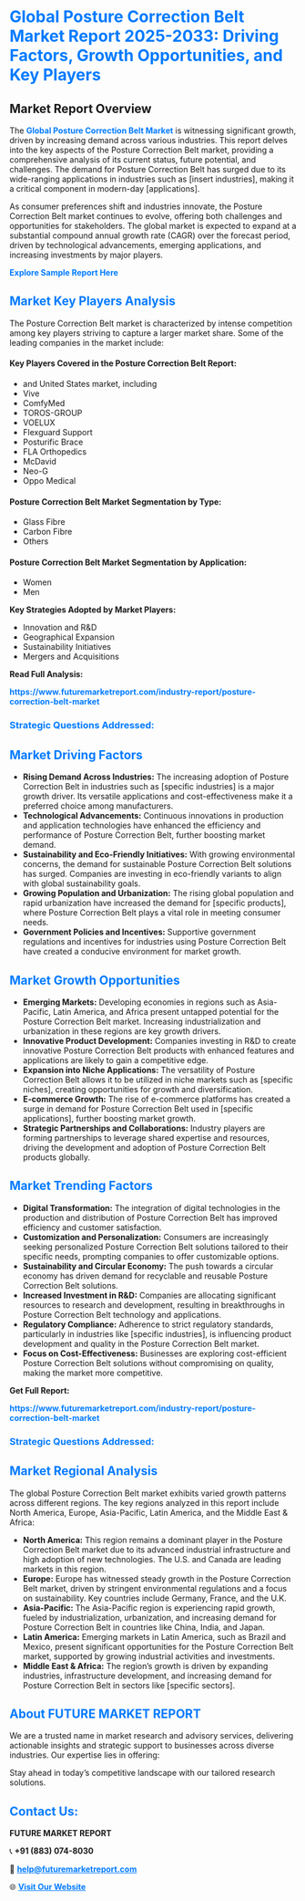 <h1 style="color: #007BFF;">Global Posture Correction Belt Market Report 2025-2033: Driving Factors, Growth Opportunities, and Key Players</h1>

<section id="overview">
<h2>Market Report Overview</h2>
<p>The <a href="https://www.futuremarketreport.com/industry-report/posture-correction-belt-market" style="color: #007BFF; text-decoration: none;"><strong>Global Posture Correction Belt Market</strong></a> is witnessing significant growth, driven by increasing demand across various industries. This report delves into the key aspects of the Posture Correction Belt market, providing a comprehensive analysis of its current status, future potential, and challenges. The demand for Posture Correction Belt has surged due to its wide-ranging applications in industries such as [insert industries], making it a critical component in modern-day [applications].</p>
<p>As consumer preferences shift and industries innovate, the Posture Correction Belt market continues to evolve, offering both challenges and opportunities for stakeholders. The global market is expected to expand at a substantial compound annual growth rate (CAGR) over the forecast period, driven by technological advancements, emerging applications, and increasing investments by major players.</p>
</section>

<section id="overview">
<p><a href="https://www.futuremarketreport.com/request-sample/reportId=106949" style="color: #007BFF; text-decoration: none;"><strong>Explore Sample Report Here</strong></a></p>
</section>

<section id="key-players">
<h2 style="color: #007BFF;">Market Key Players Analysis</h2>
<p>The Posture Correction Belt market is characterized by intense competition among key players striving to capture a larger market share. Some of the leading companies in the market include:</p>
<h4>Key Players Covered in the Posture Correction Belt Report:</h4>
<ul><li>and United States market, including</li><li>Vive</li><li>ComfyMed</li><li>TOROS-GROUP</li><li>VOELUX</li><li>Flexguard Support</li><li>Posturific Brace</li><li>FLA Orthopedics</li><li>McDavid</li><li>Neo-G</li><li>Oppo Medical</li></ul>
<h4>Posture Correction Belt Market Segmentation by Type:</h4>
<ul><li>Glass Fibre</li><li>Carbon Fibre</li><li>Others</li></ul>

<h4>Posture Correction Belt Market Segmentation by Application:</h4>
<ul><li>Women</li><li>Men</li></ul>
<p><strong>Key Strategies Adopted by Market Players:</strong></p>
<ul>
<li>Innovation and R&D</li>
<li>Geographical Expansion</li>
<li>Sustainability Initiatives</li>
<li>Mergers and Acquisitions</li>
</ul>
</section>

<section>
<p><strong>Read Full Analysis: </strong></p><a href="https://www.futuremarketreport.com/industry-report/posture-correction-belt-market" style="color: #007BFF; text-decoration: none;"><strong>https://www.futuremarketreport.com/industry-report/posture-correction-belt-market</strong></a>
<h3 style="color: #007BFF;">Strategic Questions Addressed:</h3>
</section>

<section id="driving-factors">
<h2 style="color: #007BFF;">Market Driving Factors</h2>
<ul>
<li><strong>Rising Demand Across Industries:</strong> The increasing adoption of Posture Correction Belt in industries such as [specific industries] is a major growth driver. Its versatile applications and cost-effectiveness make it a preferred choice among manufacturers.</li>
<li><strong>Technological Advancements:</strong> Continuous innovations in production and application technologies have enhanced the efficiency and performance of Posture Correction Belt, further boosting market demand.</li>
<li><strong>Sustainability and Eco-Friendly Initiatives:</strong> With growing environmental concerns, the demand for sustainable Posture Correction Belt solutions has surged. Companies are investing in eco-friendly variants to align with global sustainability goals.</li>
<li><strong>Growing Population and Urbanization:</strong> The rising global population and rapid urbanization have increased the demand for [specific products], where Posture Correction Belt plays a vital role in meeting consumer needs.</li>
<li><strong>Government Policies and Incentives:</strong> Supportive government regulations and incentives for industries using Posture Correction Belt have created a conducive environment for market growth.</li>
</ul>
</section>

<section id="growth-opportunities">
<h2 style="color: #007BFF;">Market Growth Opportunities</h2>
<ul>
<li><strong>Emerging Markets:</strong> Developing economies in regions such as Asia-Pacific, Latin America, and Africa present untapped potential for the Posture Correction Belt market. Increasing industrialization and urbanization in these regions are key growth drivers.</li>
<li><strong>Innovative Product Development:</strong> Companies investing in R&D to create innovative Posture Correction Belt products with enhanced features and applications are likely to gain a competitive edge.</li>
<li><strong>Expansion into Niche Applications:</strong> The versatility of Posture Correction Belt allows it to be utilized in niche markets such as [specific niches], creating opportunities for growth and diversification.</li>
<li><strong>E-commerce Growth:</strong> The rise of e-commerce platforms has created a surge in demand for Posture Correction Belt used in [specific applications], further boosting market growth.</li>
<li><strong>Strategic Partnerships and Collaborations:</strong> Industry players are forming partnerships to leverage shared expertise and resources, driving the development and adoption of Posture Correction Belt products globally.</li>
</ul>
</section>

<section id="trending-factors">
<h2 style="color: #007BFF;">Market Trending Factors</h2>
<ul>
<li><strong>Digital Transformation:</strong> The integration of digital technologies in the production and distribution of Posture Correction Belt has improved efficiency and customer satisfaction.</li>
<li><strong>Customization and Personalization:</strong> Consumers are increasingly seeking personalized Posture Correction Belt solutions tailored to their specific needs, prompting companies to offer customizable options.</li>
<li><strong>Sustainability and Circular Economy:</strong> The push towards a circular economy has driven demand for recyclable and reusable Posture Correction Belt solutions.</li>
<li><strong>Increased Investment in R&D:</strong> Companies are allocating significant resources to research and development, resulting in breakthroughs in Posture Correction Belt technology and applications.</li>
<li><strong>Regulatory Compliance:</strong> Adherence to strict regulatory standards, particularly in industries like [specific industries], is influencing product development and quality in the Posture Correction Belt market.</li>
<li><strong>Focus on Cost-Effectiveness:</strong> Businesses are exploring cost-efficient Posture Correction Belt solutions without compromising on quality, making the market more competitive.</li>
</ul>
</section>

<section>
<p><strong>Get Full Report: </strong></p><a href="https://www.futuremarketreport.com/industry-report/posture-correction-belt-market" style="color: #007BFF; text-decoration: none;"><strong>https://www.futuremarketreport.com/industry-report/posture-correction-belt-market</strong></a>
<h3 style="color: #007BFF;">Strategic Questions Addressed:</h3>
</section>


<section id="regional-analysis">
<h2 style="color: #007BFF;">Market Regional Analysis</h2>
<p>The global Posture Correction Belt market exhibits varied growth patterns across different regions. The key regions analyzed in this report include North America, Europe, Asia-Pacific, Latin America, and the Middle East & Africa:</p>
<ul>
<li><strong>North America:</strong> This region remains a dominant player in the Posture Correction Belt market due to its advanced industrial infrastructure and high adoption of new technologies. The U.S. and Canada are leading markets in this region.</li>
<li><strong>Europe:</strong> Europe has witnessed steady growth in the Posture Correction Belt market, driven by stringent environmental regulations and a focus on sustainability. Key countries include Germany, France, and the U.K.</li>
<li><strong>Asia-Pacific:</strong> The Asia-Pacific region is experiencing rapid growth, fueled by industrialization, urbanization, and increasing demand for Posture Correction Belt in countries like China, India, and Japan.</li>
<li><strong>Latin America:</strong> Emerging markets in Latin America, such as Brazil and Mexico, present significant opportunities for the Posture Correction Belt market, supported by growing industrial activities and investments.</li>
<li><strong>Middle East & Africa:</strong> The region’s growth is driven by expanding industries, infrastructure development, and increasing demand for Posture Correction Belt in sectors like [specific sectors].</li>
</ul>
</section>

<footer>
<h2 style="color: #007BFF;">About FUTURE MARKET REPORT</h2>
<p>We are a trusted name in market research and advisory services, delivering actionable insights and strategic support to businesses across diverse industries. Our expertise lies in offering:</p>

<p>Stay ahead in today’s competitive landscape with our tailored research solutions.</p>

<h2 style="color: #007BFF;">Contact Us:</h2>
<p><strong>FUTURE MARKET REPORT</strong></p>
<p>📞 <strong>+91 (883) 074-8030</strong></p>
<p>📧 <strong><a href="mailto:help@futuremarketreport.com" style="color: #007BFF;">help@futuremarketreport.com</a></strong></p>
<p>🌐 <strong><a href="https://www.futuremarketreport.com/" style="color: #007BFF;">Visit Our Website</a></strong></p>
</footer>